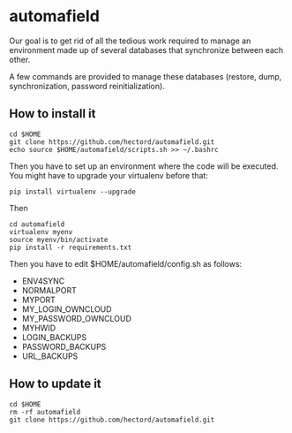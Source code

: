# automafield

Our goal is to get rid of all the tedious work required to manage an environment made up of several databases that synchronize between each other.

A few commands are provided to manage these databases (restore, dump, synchronization, password reinitialization).

## How to install it

```
cd $HOME
git clone https://github.com/hectord/automafield.git
echo source $HOME/automafield/scripts.sh >> ~/.bashrc
```

Then you have to set up an environment where the code will be executed. You might have to upgrade your virtualenv before that:
```
pip install virtualenv --upgrade
```
Then
```
cd automafield
virtualenv myenv
source myenv/bin/activate
pip install -r requirements.txt
```


Then you have to edit $HOME/automafield/config.sh as follows:
* ENV4SYNC
* NORMALPORT
* MYPORT
* MY_LOGIN_OWNCLOUD
* MY_PASSWORD_OWNCLOUD
* MYHWID
* LOGIN_BACKUPS
* PASSWORD_BACKUPS
* URL_BACKUPS

## How to update it

```
cd $HOME
rm -rf automafield
git clone https://github.com/hectord/automafield.git
```
